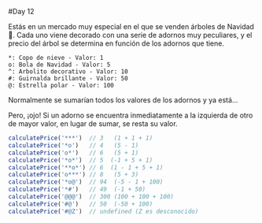 #Day 12

Estás en un mercado muy especial en el que se venden árboles de Navidad 🎄. Cada uno viene decorado con una serie de adornos muy peculiares, y el precio del árbol se determina en función de los adornos que tiene.

    *: Copo de nieve - Valor: 1
    o: Bola de Navidad - Valor: 5
    ^: Arbolito decorativo - Valor: 10
    #: Guirnalda brillante - Valor: 50
    @: Estrella polar - Valor: 100

Normalmente se sumarían todos los valores de los adornos y ya está…

Pero, ¡ojo! Si un adorno se encuentra inmediatamente a la izquierda de otro de mayor valor, en lugar de sumar, se resta su valor.

```ts
calculatePrice('***')  // 3   (1 + 1 + 1)
calculatePrice('*o')   // 4   (5 - 1)
calculatePrice('o*')   // 6   (5 + 1)
calculatePrice('*o*')  // 5  (-1 + 5 + 1)
calculatePrice('**o*') // 6  (1 - 1 + 5 + 1)
calculatePrice('o***') // 8   (5 + 3)
calculatePrice('*o@')  // 94  (-5 - 1 + 100)
calculatePrice('*#')   // 49  (-1 + 50)
calculatePrice('@@@')  // 300 (100 + 100 + 100)
calculatePrice('#@')   // 50  (-50 + 100)
calculatePrice('#@Z')  // undefined (Z es desconocido)
```

